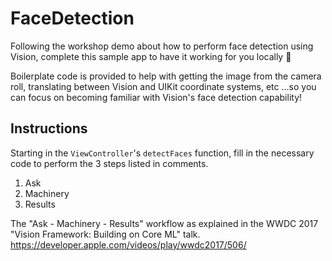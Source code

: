 # FaceDetection
Following the workshop demo about how to perform face detection using Vision, complete this sample app to have it working for you locally :rocket:

Boilerplate code is provided to help with getting the image from the camera roll, translating between Vision and UIKit coordinate systems, etc
...so you can focus on becoming familiar with Vision's face detection capability!

## Instructions
Starting in the `ViewController`'s `detectFaces` function, fill in the necessary code to perform the 3 steps listed in comments.
1. Ask
2. Machinery
3. Results

The "Ask - Machinery - Results" workflow as explained in the WWDC 2017 "Vision Framework: Building on Core ML" talk.
https://developer.apple.com/videos/play/wwdc2017/506/
